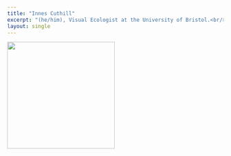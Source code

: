 ```yaml
---
title: "Innes Cuthill"
excerpt: "(he/him), Visual Ecologist at the University of Bristol.<br/><img src='/2025/images/Innes.jpg' width='150'>"
layout: single
---
```



<img src="/2025/images/Innes.jpg" width="250"/>

